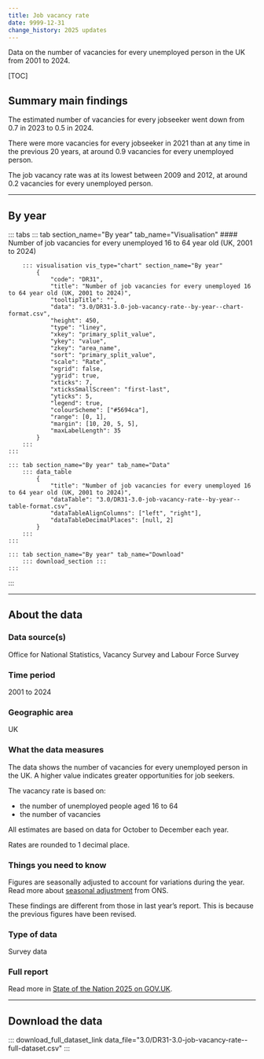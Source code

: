 ```yaml
---
title: Job vacancy rate
date: 9999-12-31
change_history: 2025 updates
---
```


Data on the number of vacancies for every unemployed person in the UK from 2001 to 2024.

[TOC]

## Summary main findings

The estimated number of vacancies for every jobseeker went down from 0.7 in 2023 to 0.5 in 2024.

There were more vacancies for every jobseeker in 2021 than at any time in the previous 20 years, at around 0.9 vacancies for every unemployed person.

The job vacancy rate was at its lowest between 2009 and 2012, at around 0.2 vacancies for every unemployed person.

---

## By year

::: tabs
    ::: tab section_name="By year" tab_name="Visualisation"
        #### Number of job vacancies for every unemployed 16 to 64 year old (UK, 2001 to 2024)

        ::: visualisation vis_type="chart" section_name="By year"
            {
                "code": "DR31",
                "title": "Number of job vacancies for every unemployed 16 to 64 year old (UK, 2001 to 2024)",
                "tooltipTitle": "",
                "data": "3.0/DR31-3.0-job-vacancy-rate--by-year--chart-format.csv",
                "height": 450,
                "type": "liney",
                "xkey": "primary_split_value",
                "ykey": "value",
                "zkey": "area_name",
                "sort": "primary_split_value",
                "scale": "Rate",
                "xgrid": false,
                "ygrid": true,
                "xticks": 7,
                "xticksSmallScreen": "first-last",
                "yticks": 5,
                "legend": true,
                "colourScheme": ["#5694ca"],
                "range": [0, 1],
                "margin": [10, 20, 5, 5],
                "maxLabelLength": 35
            }
        :::
    :::

    ::: tab section_name="By year" tab_name="Data"
        ::: data_table
            {
                "title": "Number of job vacancies for every unemployed 16 to 64 year old (UK, 2001 to 2024)",
                "dataTable": "3.0/DR31-3.0-job-vacancy-rate--by-year--table-format.csv",
                "dataTableAlignColumns": ["left", "right"],
                "dataTableDecimalPlaces": [null, 2]
            }
        :::
    :::

    ::: tab section_name="By year" tab_name="Download"
        ::: download_section :::
    :::
:::

---

## About the data

### Data source(s)
Office for National Statistics, Vacancy Survey and Labour Force Survey

### Time period
2001 to 2024

### Geographic area
UK

### What the data measures
The data shows the number of vacancies for every unemployed person in the UK. A higher value indicates greater opportunities for job seekers.

The vacancy rate is based on:

* the number of unemployed people aged 16 to 64
* the number of vacancies

All estimates are based on data for October to December each year.

Rates are rounded to 1 decimal place.

### Things you need to know
Figures are seasonally adjusted to account for variations during the year. Read more about [seasonal adjustment](https://www.ons.gov.uk/methodology/methodologytopicsandstatisticalconcepts/seasonaladjustment) from ONS.

These findings are different from those in last year’s report. This is because the previous figures have been revised. 

### Type of data
Survey data

### Full report
Read more in [State of the Nation 2025 on GOV.UK]().

---

## Download the data

::: download_full_dataset_link data_file="3.0/DR31-3.0-job-vacancy-rate--full-dataset.csv" :::
